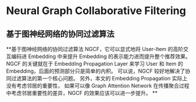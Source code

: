 # Neural Graph Collaborative Filtering
## 基于图神经网络的协同过滤算法
**基于图神经网络的协同过滤算法 NGCF，它可以显式地将 User-Item 的高阶交互编码进 Embedding 中来提升 Embedding 的表示能力进而提升整个推荐效果。
NGCF 的关键就在于 Embedding Propagation Layer 来学习 User 和 Item 的 Embedding，后面的预测部分只是简单的内积。
可以说，NGCF 较好地解决了协同过滤算法的第一个核心问题。
另外，本文的 Embedding Propagation 实际上没有考虑邻居的重要性，
如果可以像 Graph Attention Network 在传播聚合过程中考虑邻居重要性的差异，NGCF 的效果应该可以进一步提升。
**
